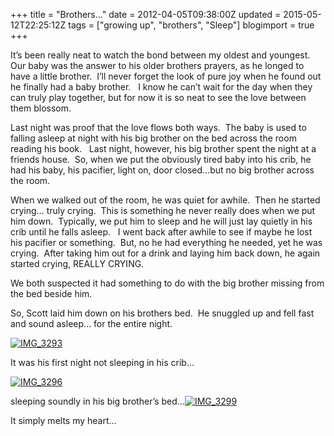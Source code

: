 +++
title = "Brothers…"
date = 2012-04-05T09:38:00Z
updated = 2015-05-12T22:25:12Z
tags = ["growing up", "brothers", "Sleep"]
blogimport = true 
+++

It’s been really neat to watch the bond between my oldest and youngest.&#160;&#160; Our baby was the answer to his older brothers prayers, as he longed to have a little brother.&#160; I’ll never forget the look of pure joy when he found out he finally had a baby brother.&#160;&#160; I know he can’t wait for the day when they can truly play together, but for now it is so neat to see the love between them blossom.&#160; 

Last night was proof that the love flows both ways.&#160; The baby is used to falling asleep at night with his big brother on the bed across the room reading his book.&#160;&#160; Last night, however, his big brother spent the night at a friends house.&#160; So, when we put the obviously tired baby into his crib, he had his baby, his pacifier, light on, door closed…but no big brother across the room.&#160; 

When we walked out of the room, he was quiet for awhile.&#160; Then he started crying… truly crying.&#160; This is something he never really does when we put him down.&#160; Typically, we put him to sleep and he will just lay quietly in his crib until he falls asleep.&#160;&#160; I went back after awhile to see if maybe he lost his pacifier or something.&#160; But, no he had everything he needed, yet he was crying.&#160; After taking him out for a drink and laying him back down, he again started crying, REALLY CRYING.&#160; 

We both suspected it had something to do with the big brother missing from the bed beside him.&#160; 

So, Scott laid him down on his brothers bed.&#160; He snuggled up and fell fast and sound asleep… for the entire night.&#160; 

[![IMG_3293](https://latc.s3.amazonaws.com/wp-content/uploads/2012/04/IMG_3293.jpg "IMG_3293")](https://latc.s3.amazonaws.com/wp-content/uploads/2012/04/IMG_3293.jpg)

It was his first night not sleeping in his crib… 

[![IMG_3296](https://latc.s3.amazonaws.com/wp-content/uploads/2012/04/IMG_3296.jpg "IMG_3296")](https://latc.s3.amazonaws.com/wp-content/uploads/2012/04/IMG_3296.jpg)

sleeping soundly in his big brother’s bed…[![IMG_3299](https://latc.s3.amazonaws.com/wp-content/uploads/2012/04/IMG_3299.jpg "IMG_3299")](https://latc.s3.amazonaws.com/wp-content/uploads/2012/04/IMG_3299.jpg)

It simply melts my heart…
